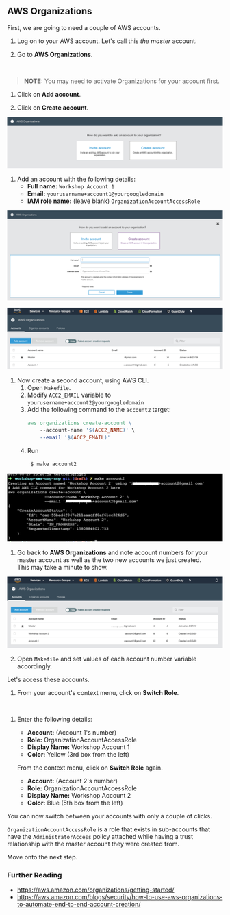 ## AWS Organizations

First, we are going to need a couple of AWS accounts.

1. Log on to your AWS account. Let's call this _the master_ account.

1. Go to **AWS Organizations**.
<img />

> **NOTE:** You may need to activate Organizations for your account first.

1. Click on **Add account**.

1. Click on **Create account**.

![create option](../images/acc_create.png)

1. Add an account with the following details:
    * **Full name:** `Workshop Account 1`  
    * **Email:** `yourusername+account1@yourgoogledomain`  
    * **IAM role name:** (leave blank) `OrganizationAccountAccessRole`

![create option](../images/acc1_create.png)

![Account 1](../images/AWS_org_acc1.png)
1. Now create a second account, using AWS CLI.
    1. Open `Makefile`.
    1. Modify `ACC2_EMAIL` variable to `yourusername+account2@yourgoogledomain`
    1. Add the following command to the `account2` target:
        ```Makefile
        aws organizations create-account \
        	--account-name '$(ACC2_NAME)' \
        	--email '$(ACC2_EMAIL)'
        ```
    1. Run
       ```Bash
        $ make account2
        ```

  ![bash create](../images/bash_acc2.png)

1. Go back to **AWS Organizations** and note account numbers for your master
   account as well as the two new accounts we just created.  
   This may take a minute to show.
   
![Accounts](../images/org_acc_list.png)

2. Open `Makefile` and set values of each account number variable accordingly.

Let's access these accounts.

1. From your account's context menu, click on **Switch Role**.
<img />

1. Enter the following details:
    * **Account:** (Account 1's number)  
    * **Role:** OrganizationAccountAccessRole  
    * **Display Name:** Workshop Account 1  
    * **Color:** Yellow (3rd box from the left)

    From the context menu, click on **Switch Role** again.

    * **Account:** (Account 2's number)  
    * **Role:** OrganizationAccountAccessRole  
    * **Display Name:** Workshop Account 2  
    * **Color:** Blue (5th box from the left)

You can now switch between your accounts with only a couple of clicks.

`OrganizationAccountAccessRole` is a role that exists in sub-accounts that have
the `AdministratorAccess` policy attached while having a trust relationship
with the master account they were created from.

Move onto the next step.

### Further Reading
* https://aws.amazon.com/organizations/getting-started/
* https://aws.amazon.com/blogs/security/how-to-use-aws-organizations-to-automate-end-to-end-account-creation/
